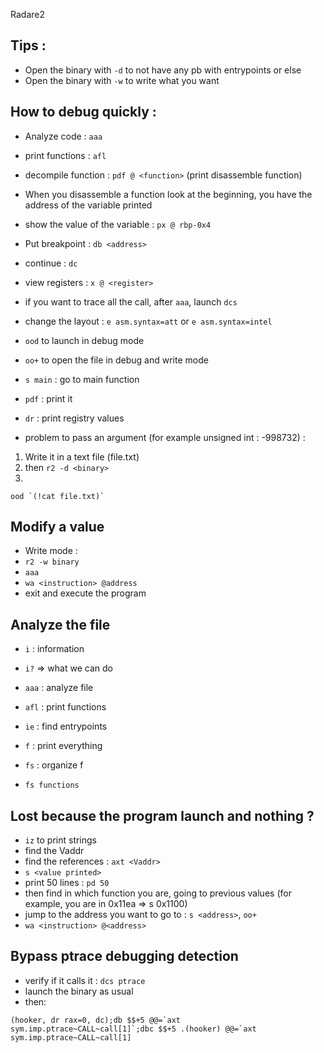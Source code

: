Radare2

## Tips : 
- Open the binary with `-d` to not have any pb with entrypoints or else
- Open the binary with `-w` to write what you want

## How to debug quickly : 

- Analyze code : `aaa`
- print functions : `afl`
- decompile function : `pdf @ <function>` (print disassemble function)
- When you disassemble a function look at the beginning, you have the address of the variable printed
- show the value of the variable : `px @ rbp-0x4`
- Put breakpoint : `db <address>`
- continue : `dc` 
- view registers : `x @ <register>`
- if you want to trace all the call, after `aaa`, launch `dcs`

- change the layout : `e asm.syntax=att` or `e asm.syntax=intel`


- `ood` to launch in debug mode
- `oo+` to open the file in debug and write mode

- `s main` : go to main function
- `pdf` : print it

- `dr` : print registry values

- problem to pass an argument (for example unsigned int : -998732) :
1. Write it in a text file (file.txt)
2. then `r2 -d <binary>`
3. 
```
ood `(!cat file.txt)`
```

## Modify a value

- Write mode :
- `r2 -w binary`
- `aaa`
- `wa <instruction> @address`
- exit and execute the program



## Analyze the file

- `i` : information
- `i?` => what we can do
- `aaa` : analyze file
- `afl` : print functions
- `ie` : find entrypoints

- `f` : print everything

- `fs` : organize f
- `fs functions`

## Lost because the program launch and nothing ?

- `iz` to print strings
- find the Vaddr
- find the references : `axt <Vaddr>`
- `s <value printed>`
- print 50 lines : `pd 50`
- then find in which function you are, going to previous values (for example, you are in 0x11ea => s 0x1100)
- jump to the address you want to go to : `s <address>`, `oo+` 
- `wa <instruction> @<address>`

## Bypass ptrace debugging detection 

- verify if it calls it : `dcs ptrace`
- launch the binary as usual
- then:
```
(hooker, dr rax=0, dc);db $$+5 @@=`axt sym.imp.ptrace~CALL~call[1]`;dbc $$+5 .(hooker) @@=`axt sym.imp.ptrace~CALL~call[1]
```
